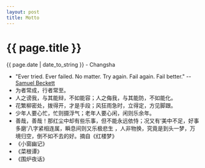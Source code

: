```yaml
---
layout: post
title: Motto
---
```


{{ page.title }}
================

<p class="meta">{{ page.date | date_to_string }} - Changsha</p>

+ "Ever tried. Ever failed. No matter. Try again. Fail again. Fail better." -- [Samuel Beckett](https://en.wikiquote.org/wiki/Samuel_Beckett)  
+ 为者常成，行者常至。  
+ 人之谤我，与其能辩，不如能容；人之侮我，与其能防，不如能化。  
+ 花繁柳密处，拨得开，才是手段；风狂雨急时，立得定，方见脚跟。
+ 少年人要心忙，忙则摄浮气；老年人要心闲，闲则乐余年。
+ 善哉，善哉！那红尘中却有些乐事，但不能永远依恃；况又有‘美中不足，好事多磨’八字紧相连属，瞬息间则又乐极悲生
，人非物换，究竟是到头一梦，万境归空，倒不如不去的好。摘自《红楼梦》
+ 《小窗幽记》
+ 《菜根谭》
+ 《围炉夜话》